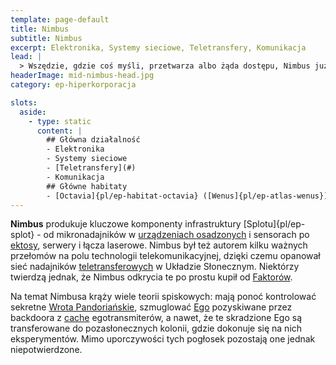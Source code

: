```yaml
---
template: page-default
title: Nimbus
subtitle: Nimbus
excerpt: Elektronika, Systemy sieciowe, Teletransfery, Komunikacja
lead: |
  > Wszędzie, gdzie coś myśli, przetwarza albo żąda dostępu, Nimbus już tam jest. Nie trzeba być bogiem, kiedy kontrolujesz chmurę, która mówi wszystkim, co myślą.
headerImage: mid-nimbus-head.jpg
category: ep-hiperkorporacja

slots:
  aside:
    - type: static
      content: |
        ## Główna działalność
        - Elektronika
        - Systemy sieciowe
        - [Teletransfery](#)
        - Komunikacja
        ## Główne habitaty
        - [Octavia]{pl/ep-habitat-octavia} ([Wenus]{pl/ep-atlas-wenus}), 
---
```

**Nimbus** produkuje kluczowe komponenty infrastruktury [Splotu]{pl/ep-splot} - od mikronadajników w [urządzeniach osadzonych](#) i sensorach po [ektosy](#), serwery i łącza laserowe. Nimbus był też autorem kilku ważnych przełomów na polu technologii telekomunikacyjnej, dzięki czemu opanował sieć nadajników [teletransferowych](#) w Układzie Słonecznym. Niektórzy twierdzą jednak, że Nimbus odkrycia te po prostu kupił od [Faktorów](#).

Na temat Nimbusa krąży wiele teorii spiskowych: mają ponoć kontrolować sekretne [Wrota Pandoriańskie](#), szmuglować [Ego](#) pozyskiwane przez backdoora z [cache](http://pl.wikipedia.org/wiki/Pami%C4%99%C4%87_podr%C4%99czna) egotransmiterów, a nawet, że te skradzione Ego są transferowane do pozasłonecznych kolonii, gdzie dokonuje się na nich eksperymentów. Mimo uporczywości tych pogłosek pozostają one jednak niepotwierdzone.

